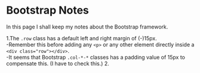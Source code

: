 # Bootstrap Notes
In this page I shall keep my notes about the Bootstrap framework.

1.The `.row` class has a default left and right margin of (-)15px.  
-Remember this before adding any `<p>` or any other element directly inside a `<div class="row"></div>`.  
-It seems that Bootstrap `.col-*-*` classes has a padding value of 15px to compensate this. (I have to check this.)
2.